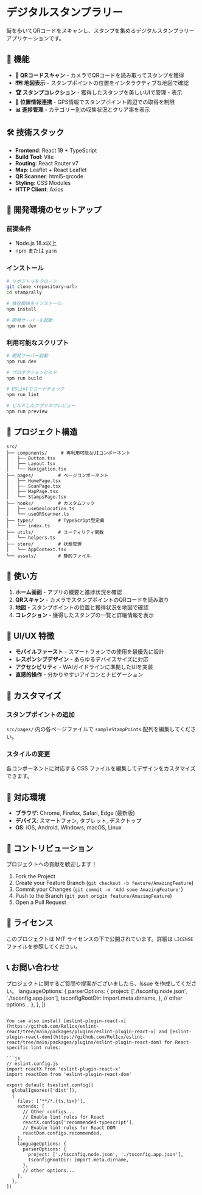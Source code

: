 # デジタルスタンプラリー

街を歩いてQRコードをスキャンし、スタンプを集めるデジタルスタンプラリーアプリケーションです。

## 🌟 機能

- **📱 QRコードスキャン** - カメラでQRコードを読み取ってスタンプを獲得
- **🗺️ 地図表示** - スタンプポイントの位置をインタラクティブな地図で確認
- **🏆 スタンプコレクション** - 獲得したスタンプを美しいUIで管理・表示
- **📍 位置情報連携** - GPS情報でスタンプポイント周辺での取得を制限
- **📊 進捗管理** - カテゴリー別の収集状況とクリア率を表示

## 🛠️ 技術スタック

- **Frontend**: React 19 + TypeScript
- **Build Tool**: Vite
- **Routing**: React Router v7
- **Map**: Leaflet + React Leaflet
- **QR Scanner**: html5-qrcode
- **Styling**: CSS Modules
- **HTTP Client**: Axios

## 🚀 開発環境のセットアップ

### 前提条件

- Node.js 18.x以上
- npm または yarn

### インストール

```bash
# リポジトリをクローン
git clone <repository-url>
cd stamprally

# 依存関係をインストール
npm install

# 開発サーバーを起動
npm run dev
```

### 利用可能なスクリプト

```bash
# 開発サーバー起動
npm run dev

# プロダクションビルド
npm run build

# ESLintでコードチェック
npm run lint

# ビルドしたアプリのプレビュー
npm run preview
```

## 📁 プロジェクト構造

```
src/
├── components/     # 再利用可能なUIコンポーネント
│   ├── Button.tsx
│   ├── Layout.tsx
│   └── Navigation.tsx
├── pages/         # ページコンポーネント
│   ├── HomePage.tsx
│   ├── ScanPage.tsx
│   ├── MapPage.tsx
│   └── StampsPage.tsx
├── hooks/         # カスタムフック
│   ├── useGeolocation.ts
│   └── useQRScanner.ts
├── types/         # TypeScript型定義
│   └── index.ts
├── utils/         # ユーティリティ関数
│   └── helpers.ts
├── store/         # 状態管理
│   └── AppContext.tsx
└── assets/        # 静的ファイル
```

## 🎯 使い方

1. **ホーム画面** - アプリの概要と進捗状況を確認
2. **QRスキャン** - カメラでスタンプポイントのQRコードを読み取り
3. **地図** - スタンプポイントの位置と獲得状況を地図で確認
4. **コレクション** - 獲得したスタンプの一覧と詳細情報を表示

## 🎨 UI/UX 特徴

- **モバイルファースト** - スマートフォンでの使用を最優先に設計
- **レスポンシブデザイン** - あらゆるデバイスサイズに対応
- **アクセシビリティ** - WAIガイドラインに準拠したUIを実装
- **直感的操作** - 分かりやすいアイコンとナビゲーション

## 🔧 カスタマイズ

### スタンプポイントの追加

`src/pages/` 内の各ページファイルで `sampleStampPoints` 配列を編集してください。

### スタイルの変更

各コンポーネントに対応する CSS ファイルを編集してデザインをカスタマイズできます。

## 📱 対応環境

- **ブラウザ**: Chrome, Firefox, Safari, Edge (最新版)
- **デバイス**: スマートフォン, タブレット, デスクトップ
- **OS**: iOS, Android, Windows, macOS, Linux

## 🤝 コントリビューション

プロジェクトへの貢献を歓迎します！

1. Fork the Project
2. Create your Feature Branch (`git checkout -b feature/AmazingFeature`)
3. Commit your Changes (`git commit -m 'Add some AmazingFeature'`)
4. Push to the Branch (`git push origin feature/AmazingFeature`)
5. Open a Pull Request

## 📄 ライセンス

このプロジェクトは MIT ライセンスの下で公開されています。詳細は `LICENSE` ファイルを参照してください。

## 📞 お問い合わせ

プロジェクトに関するご質問や提案がございましたら、Issue を作成してください。
    languageOptions: {
      parserOptions: {
        project: ['./tsconfig.node.json', './tsconfig.app.json'],
        tsconfigRootDir: import.meta.dirname,
      },
      // other options...
    },
  },
])
```

You can also install [eslint-plugin-react-x](https://github.com/Rel1cx/eslint-react/tree/main/packages/plugins/eslint-plugin-react-x) and [eslint-plugin-react-dom](https://github.com/Rel1cx/eslint-react/tree/main/packages/plugins/eslint-plugin-react-dom) for React-specific lint rules:

```js
// eslint.config.js
import reactX from 'eslint-plugin-react-x'
import reactDom from 'eslint-plugin-react-dom'

export default tseslint.config([
  globalIgnores(['dist']),
  {
    files: ['**/*.{ts,tsx}'],
    extends: [
      // Other configs...
      // Enable lint rules for React
      reactX.configs['recommended-typescript'],
      // Enable lint rules for React DOM
      reactDom.configs.recommended,
    ],
    languageOptions: {
      parserOptions: {
        project: ['./tsconfig.node.json', './tsconfig.app.json'],
        tsconfigRootDir: import.meta.dirname,
      },
      // other options...
    },
  },
])
```
